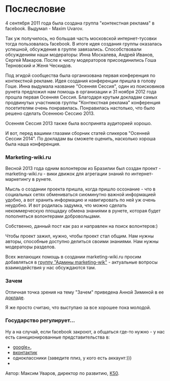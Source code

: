 # Послесловие

4 сентября 2011 года была создана группа "контекстная реклама" в facebook. Выдумал - Maxim Uvarov.

Так уж получилось, но большая часть московской интернет-тусовки тогда пользовалась facebook. В итоге идея создания группы оказалась успешной, обсуждения в группе завязались. Способствовали обсуждениям наши модераторы: Инна Москалева, Андрей Иванов, Сергей Макаров. После к числу модераторов присоединились Гоша Терновский и Женя Ческидов.

Под эгидой сообщества была организована первая конференция по контекстной рекламе. Идея создания конференции пришла в голову Гоше. Инна выдумала название "Осенняя Сессия",  один из поисковиков рунета предложил нам помощь в организации и 31 ноября 2012 года прошла первая Осенняя Сессия. Благодаря крутым докладам самых продвинутых участников группы "Контекстная реклама" конференция посетителям очень понравилась. Понравилась настолько, что было решено сделать Осеннюю Сессию 2013.

Осенняя Сессия 2013 также была воспринята аудиторией хорошо.

И вот, перед вашими глазами сборник статей спикеров "Осенней Сессии 2014". По докладам вы сможете оценить, насколько хороша была наша конференция.

### Marketing-wiki.ru

Весной 2013 года одним волонтером из Бразилии был создан проект - marketing-wiki.ru - вики движок для агрегации знаний по интернет-маркетингу в рунете.

Мысль о создании проекта пришла, когда пришло осознание - что в социальных сетях обмениваться сиюминутно важной информацией удобно, а вот хранить информацию и навигировать по ней уж очень неудобно. И вот родилась задумка, что можно сделать некоммерческую площадку обмена знаниями в рунете, которая будет пополняться волонтерами добровольцами.

Собственно, данный пост как раз и направлен на поиск волонтеров:)

Чтобы проект зажил, нужно, чтобы проект стал общим. Нам нужны авторы, способные доступно делиться своими знаниями. Нам нужны модераторы разделов.

Всех желающих помощь в создании marketing-wiki.ru просим добавляться в [группу "Админы marketing-wik"](https://www.facebook.com/groups/marketing.wiki.ru/) - актуальные вопросы взаимодействия у нас обсуждаются там.

### Зачем

Отличная точка зрения на тему "Зачем" приведена Анной Зиминой в ее [докладе](http://bit.ly/1C5SiGJ).

Я же просто считаю, что выступаю за все хорошее пока молодой.

### Государство регулирует...

Ну а на случай, если facebook закроют, а общаться где-то нужно - у нас есть санкционированные представительства в:
 - [google+](https://plus.google.com/communities/111126129267923442387/),
 - [вконтактик](https://vk.com/club74754819)
 - одноклассники (заведите плиз, у кого есть аккаунт:)))
 -

Автор: Максим Уваров, директор по развитию, [K50](http://bit.ly/1C5T06L).
